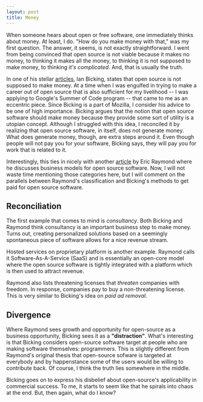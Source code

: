 ```yaml
---
layout: post
title: Money
---
```

When someone hears about open or free software, one immediately thinks about money. At least, I do. "How do you make money with that," was my first question. The answer, it seems, is not exactly straightforward. I went from being convinced that open source is not viable because it makes no money, to thinking it makes all the money, to thinking it is not supposed to make money, to thinking *it's complicated*. And, that is usually the truth. 

In one of his stellar [articles](https://www.ianbicking.org/blog/2019/03/open-source-doesnt-make-money-by-design.html), Ian Bicking, states that open source is not supposed to make money. At a time when I was engulfed in trying to make a career out of open source that is also sufficient for my livelihood -- I was applying to Google's Summer of Code program -- that came to me as an eccentric piece. Since Bicking is a part of Mozilla, I consider his advice to be one of high importance. Bicking argues that the notion that open source software should make money because they provide some sort of utility is a utopian concept. Although I struggled with this idea, I reconciled it by realizing that open source software, in itself, does not generate money. What does generate money, though, are extra steps around it. Even though people will not pay you for your software, Bicking says, they will pay you for work that is related to it. 

Interestingly, this ties in nicely with another [article](https://spot.livejournal.com/327801.html) by Eric Raymond where he discusses business models for open source software. Now, I will not waste time mentioning those categories here, but I will comment on the parallels between Raymond's classification and Bicking's methods to get paid for open source software.

## Reconciliation
The first example that comes to mind is *consultancy*. Both Bicking and Raymond think consultancy is an important business step to make money. Turns out, creating personalized solutions based on a seemingly spontaneous piece of software allows for a nice revenue stream. 

Hosted services on proprietary platform is another example. Raymond calls it Software-As-A-Service (SaaS) and is essentially an open-core model where the open source software is tightly integrated with a platform which is then used to attract revenue. 

Raymond also lists threatening licenses that *threaten* companies with freedom. In response, companies pay to buy a non-threatening license. This is very similar to Bicking's idea on *paid ad removal*. 

## Divergence
Where Raymond sees growth and opportunity for open-source as a business opportunity, Bicking sees it as a **"distraction"**. What's interesting is that Bicking considers open-source software target at people who are making software themselves: programmers. This is slightly different from Raymond's original thesis that open-source sofware is targeted at everybody and by happenstance some of the users would be willing to contribute back. Of course, I think the truth lies somewhere in the middle.

Bicking goes on to express his disbelief about open-source's applicability in commercial success. To me, it starts to seem like that he spirals into chaos at the end. But, then again, what do I know?